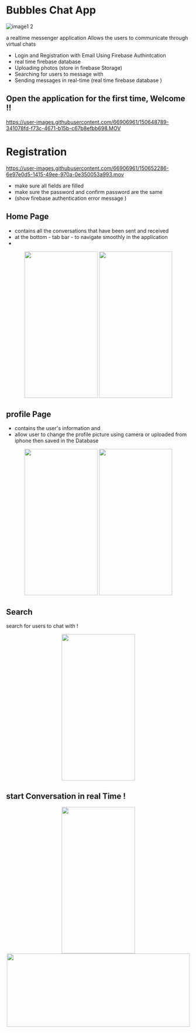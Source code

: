 
# **Bubbles Chat App** 



![image1 2](https://user-images.githubusercontent.com/66906961/150651966-6b096ab6-69d4-4ecd-91cc-978bbb89645a.jpeg)





a realtime messenger application Allows the users to communicate through virtual chats


- Login and Registration with Email Using Firebase Authintcation 
- real time firebase database 
-  Uploading photos (store in firebase Storage)
- Searching for users to message with 
- Sending messages in real-time (real time firebase database )





## Open the application for the first time,  Welcome !!

https://user-images.githubusercontent.com/66906961/150648789-341078fd-f73c-4671-b15b-c67b8efbb698.MOV





# Registration

https://user-images.githubusercontent.com/66906961/150652286-6e97e0d5-1415-49ee-970a-0e350053a993.mov


- make sure all fields are filled 
- make sure the password and confirm password are the same 
- (show firebase authentication error message ) 




## Home Page 

- contains all the conversations that have been sent and received
- at the bottom - tab bar - to navigate smoothly in the application
- 
<p align="center">

<img src="https://user-images.githubusercontent.com/66906961/150653959-a70cead0-b102-4dda-920d-7b2b5434d21e.PNG" width="200" height="400">
  <img src="https://user-images.githubusercontent.com/66906961/150654116-ca32a9c6-fda9-4a4f-a34f-8f53dbd7a7e8.PNG" width="200" height="400">
</p>



## profile Page 

- contains the user's information and 
-  allow user to change the profile picture using camera or uploaded from iphone then saved in the Database
<p align="center">
<img src="https://user-images.githubusercontent.com/66906961/150654340-dc1366b7-039d-4600-bf55-c182e4dd9664.PNG" width="200" height="400">
  <img src="https://user-images.githubusercontent.com/66906961/150654344-4def47f2-1168-49bc-93ba-db648d390552.PNG" width="200" height="400">
</p>


## Search 

search for users to chat with ! 
<p align="center">
<img src="https://user-images.githubusercontent.com/66906961/150654417-d0c92b71-c29b-41ea-b625-8442bd6671dc.PNG" width="200" height="400">

</p>



## start Conversation in real Time ! 


<p align="center">
<img src=
"https://user-images.githubusercontent.com/66906961/150654569-9d45e4c0-a925-40c4-ac5a-806d443b9899.PNG" width="200" height="400">
<img src="https://user-images.githubusercontent.com/66906961/150654608-98a5f3e1-f624-4e30-9ffd-5fe0427cc590.png" width="500" height="200">

</p>





